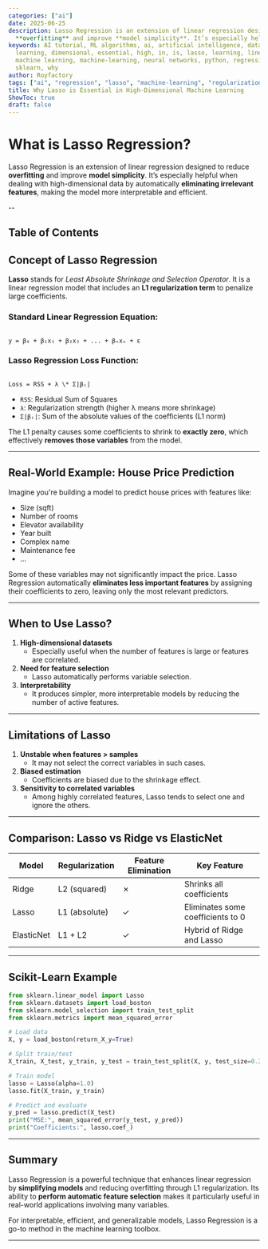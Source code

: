 ```yaml
---
categories: ["ai"]
date: 2025-06-25
description: Lasso Regression is an extension of linear regression designed to reduce
  **overfitting** and improve **model simplicity**. It’s especially helpful when deali...
keywords: AI tutorial, ML algorithms, ai, artificial intelligence, data science, deep
  learning, dimensional, essential, high, in, is, lasso, learning, linear-model, machine,
  machine learning, machine-learning, neural networks, python, regression, regularization,
  sklearn, why
author: Royfactory
tags: ["ai", "regression", "lasso", "machine-learning", "regularization", "linear-model", "sklearn"]
title: Why Lasso is Essential in High-Dimensional Machine Learning
ShowToc: true
draft: false
---
```


# What is Lasso Regression?

Lasso Regression is an extension of linear regression designed to reduce **overfitting** and improve **model simplicity**. It’s especially helpful when dealing with high-dimensional data by automatically **eliminating irrelevant features**, making the model more interpretable and efficient.

--
## Table of Contents

## Concept of Lasso Regression

**Lasso** stands for *Least Absolute Shrinkage and Selection Operator*. It is a linear regression model that includes an **L1 regularization term** to penalize large coefficients.

### Standard Linear Regression Equation:
```

y = β₀ + β₁x₁ + β₂x₂ + ... + βₙxₙ + ε

```

### Lasso Regression Loss Function:
```

Loss = RSS + λ \* Σ|βᵢ|

````
- `RSS`: Residual Sum of Squares  
- `λ`: Regularization strength (higher λ means more shrinkage)
- `Σ|βᵢ|`: Sum of the absolute values of the coefficients (L1 norm)

The L1 penalty causes some coefficients to shrink to **exactly zero**, which effectively **removes those variables** from the model.

---

## Real-World Example: House Price Prediction

Imagine you're building a model to predict house prices with features like:

- Size (sqft)
- Number of rooms
- Elevator availability
- Year built
- Complex name
- Maintenance fee  
- ...

Some of these variables may not significantly impact the price. Lasso Regression automatically **eliminates less important features** by assigning their coefficients to zero, leaving only the most relevant predictors.

---

## When to Use Lasso?

1. **High-dimensional datasets**
   - Especially useful when the number of features is large or features are correlated.
2. **Need for feature selection**
   - Lasso automatically performs variable selection.
3. **Interpretability**
   - It produces simpler, more interpretable models by reducing the number of active features.

---

## Limitations of Lasso

1. **Unstable when features > samples**
   - It may not select the correct variables in such cases.
2. **Biased estimation**
   - Coefficients are biased due to the shrinkage effect.
3. **Sensitivity to correlated variables**
   - Among highly correlated features, Lasso tends to select one and ignore the others.

---

## Comparison: Lasso vs Ridge vs ElasticNet

| Model         | Regularization | Feature Elimination | Key Feature                        |
|---------------|----------------|----------------------|-------------------------------------|
| Ridge         | L2 (squared)   | ✗                    | Shrinks all coefficients            |
| Lasso         | L1 (absolute)  | ✓                    | Eliminates some coefficients to 0   |
| ElasticNet    | L1 + L2        | ✓                    | Hybrid of Ridge and Lasso           |

---

## Scikit-Learn Example

```python
from sklearn.linear_model import Lasso
from sklearn.datasets import load_boston
from sklearn.model_selection import train_test_split
from sklearn.metrics import mean_squared_error

# Load data
X, y = load_boston(return_X_y=True)

# Split train/test
X_train, X_test, y_train, y_test = train_test_split(X, y, test_size=0.2, random_state=42)

# Train model
lasso = Lasso(alpha=1.0)
lasso.fit(X_train, y_train)

# Predict and evaluate
y_pred = lasso.predict(X_test)
print("MSE:", mean_squared_error(y_test, y_pred))
print("Coefficients:", lasso.coef_)
````

---

## Summary

Lasso Regression is a powerful technique that enhances linear regression by **simplifying models** and reducing overfitting through L1 regularization. Its ability to **perform automatic feature selection** makes it particularly useful in real-world applications involving many variables.

For interpretable, efficient, and generalizable models, Lasso Regression is a go-to method in the machine learning toolbox.

---